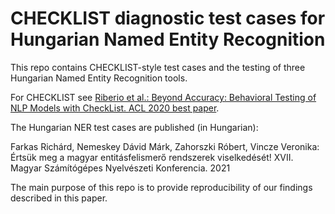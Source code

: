 # CHECKLIST diagnostic test cases for Hungarian Named Entity Recognition

This repo contains CHECKLIST-style test cases and the testing of three Hungarian Named Entity Recognition tools.

For CHECKLIST see [Riberio et al.: Beyond Accuracy: Behavioral Testing of NLP Models with CheckList. ACL 2020 best paper](https://www.aclweb.org/anthology/2020.acl-main.442/).

The Hungarian NER test cases are published (in Hungarian):

Farkas Richárd, Nemeskey Dávid Márk, Zahorszki Róbert, Vincze Veronika: Értsük meg a magyar entitásfelismerő rendszerek viselkedését! XVII. Magyar Számítógépes Nyelvészeti Konferencia. 2021

The main purpose of this repo is to provide reproducibility of our findings described in this paper.


